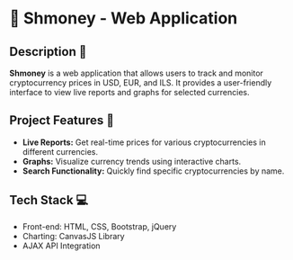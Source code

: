 # &#128184; Shmoney - Web Application

## Description 📝

**Shmoney** is a web application that allows users to track and monitor cryptocurrency prices in USD, EUR, and ILS. It provides a user-friendly interface to view live reports and graphs for selected currencies.

## Project Features 🚀

- **Live Reports:** Get real-time prices for various cryptocurrencies in different currencies.
- **Graphs:** Visualize currency trends using interactive charts.
- **Search Functionality:** Quickly find specific cryptocurrencies by name.

## Tech Stack 💻
- Front-end: HTML, CSS, Bootstrap, jQuery
- Charting: CanvasJS Library
- AJAX API Integration

